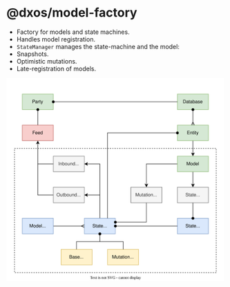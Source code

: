 # @dxos/model-factory

- Factory for models and state machines.
- Handles model registration.
- `StateManager` manages the state-machine and the model:
 - Snapshots.
 - Optimistic mutations.
 - Late-registration of models.

![](../../../docs/design/diagrams/model-state.drawio.svg)
